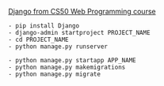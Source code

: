 [Django from CS50 Web Programming course](https://cs50.harvard.edu/web/2020/weeks/3/)

```
- pip install Django
- django-admin startproject PROJECT_NAME
- cd PROJECT_NAME
- python manage.py runserver

- python manage.py startapp APP_NAME
- python manage.py makemigrations
- python manage.py migrate
```

